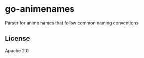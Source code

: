 # go-animenames

Parser for anime names that follow common naming conventions.

## License

Apache 2.0
